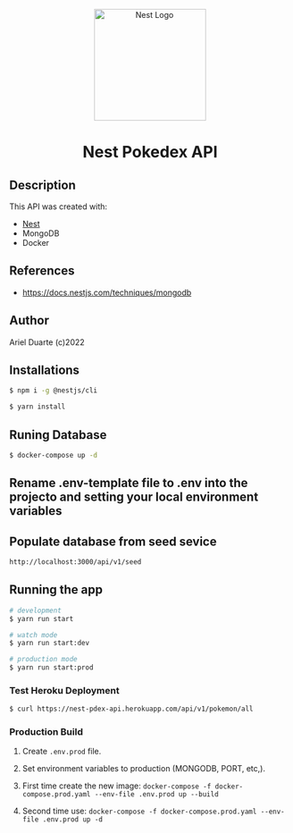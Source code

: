 <p align="center">
  <a href="http://nestjs.com/" target="blank"><img src="https://nestjs.com/img/logo-small.svg" width="200" alt="Nest Logo" /></a>
</p>

<h1 align="center">Nest Pokedex API</h1>

[circleci-image]: https://img.shields.io/circleci/build/github/nestjs/nest/master?token=abc123def456
[circleci-url]: https://circleci.com/gh/nestjs/nest

## Description

This API was created with:

- [Nest](https://github.com/nestjs/nest)
- MongoDB
- Docker

## References

- https://docs.nestjs.com/techniques/mongodb

## Author

Ariel Duarte (c)2022

## Installations

```bash
$ npm i -g @nestjs/cli
```

```bash
$ yarn install
```

## Runing Database

```bash
$ docker-compose up -d
```

## Rename **.env-template** file to **.env** into the projecto and setting your local environment variables

## Populate database from seed sevice

```bash
http://localhost:3000/api/v1/seed
```

## Running the app

```bash
# development
$ yarn run start

# watch mode
$ yarn run start:dev

# production mode
$ yarn run start:prod
```

### Test Heroku Deployment

```bash
$ curl https://nest-pdex-api.herokuapp.com/api/v1/pokemon/all
```

### Production Build

1. Create `.env.prod` file.

2. Set environment variables to production (MONGODB, PORT, etc,).

3. First time create the new image:
   `docker-compose -f docker-compose.prod.yaml --env-file .env.prod up --build`
4. Second time use:
   `docker-compose -f docker-compose.prod.yaml --env-file .env.prod up -d`
